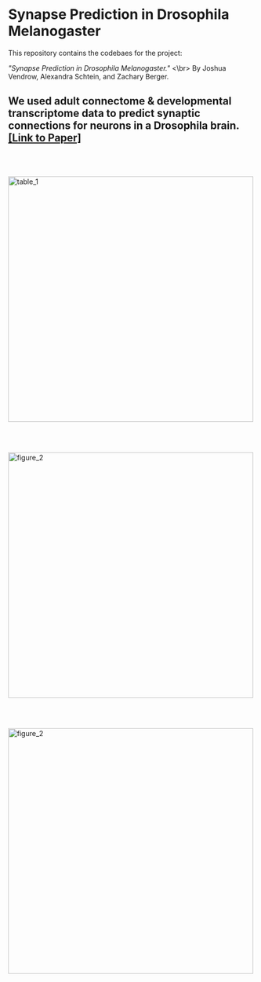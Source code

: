 # Synapse Prediction in Drosophila Melanogaster
This repository contains the codebaes for the project:

*"Synapse Prediction in Drosophila Melanogaster."* <\br>
By Joshua Vendrow, Alexandra Schtein, and Zachary Berger.

We used adult connectome &amp; developmental transcriptome data to predict synaptic connections for neurons in a Drosophila brain. 
[[Link to Paper]](http://www.joshvendrow.com/CSM226/report.pdf)
---

<br /><br />

<p align="left">
<img width="500px" src="https://github.com/zackeberger/Synapse-Prediction-in-Drosophila/blob/main/figures/Figure_2.png" alt="table_1">
</p>
<br /><br />
<p align="left">
<img width="500px" src="https://github.com/zackeberger/Synapse-Prediction-in-Drosophila/blob/main/figures/Table_1.png" alt="figure_2">
</p>
<br /><br />
<p align="left">
<img width="500px" src="https://github.com/zackeberger/Synapse-Prediction-in-Drosophila/blob/main/figures/Table_3.png" alt="figure_2">
</p>

